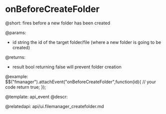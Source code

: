 onBeforeCreateFolder
=============

@short:
	fires before a new folder has been created


@params:

- id		string			the id of the target folder/file (where a new folder is going to be created)

@returns:

- result		bool		returning false will prevent folder creation

@example:
$$("fmanager").attachEvent("onBeforeCreateFolder",function(id){
    // your code
    return true;
});


@template:	api_event
@descr:

@relatedapi:
api/ui.filemanager_createfolder.md